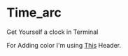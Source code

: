 # Time_arc
Get Yourself a clock in Terminal

For Adding color I'm using [This](https://github.com/ArcShahi/arc_color/tree/main/C%2B%2B) Header.
